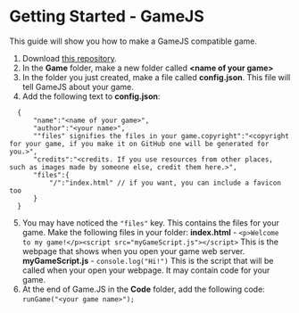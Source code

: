 # Getting Started - GameJS
This guide will show you how to make a GameJS compatible game.
  
1. Download [this repository](https://github.com/Jackkillian/GameJS).
2. In the __Game__ folder, make a new folder called __\<name of your game\>__
3. In the folder you just created, make a file called __config.json__. This file will tell GameJS about your game.
4. Add the following text to __config.json__:
```
  {
      "name":"<name of your game>",
      "author":"<your name>",
      ""files" signifies the files in your game.copyright":"<copyright for your game, if you make it on GitHub one will be generated for you.>",
      "credits":"<credits. If you use resources from other places, such as images made by someone else, credit them here.>",
      "files":{
          "/":"index.html" // if you want, you can include a favicon too
      }
  }
```
5. You may have noticed the ```"files"``` key. This contains the files for your game. Make the following files in your folder:
__index.html__ - ```<p>Welcome to my game!</p><script src="myGameScript.js"></script>``` This is the webpage that shows when you open your game web server.  
__myGameScript.js__ - ```console.log("Hi!")```  This is the script that will be called when your open your webpage. It may contain code for your game.  
6. At the end of Game.JS in the __Code__ folder, add the following code:
```runGame("<your game name>");```
